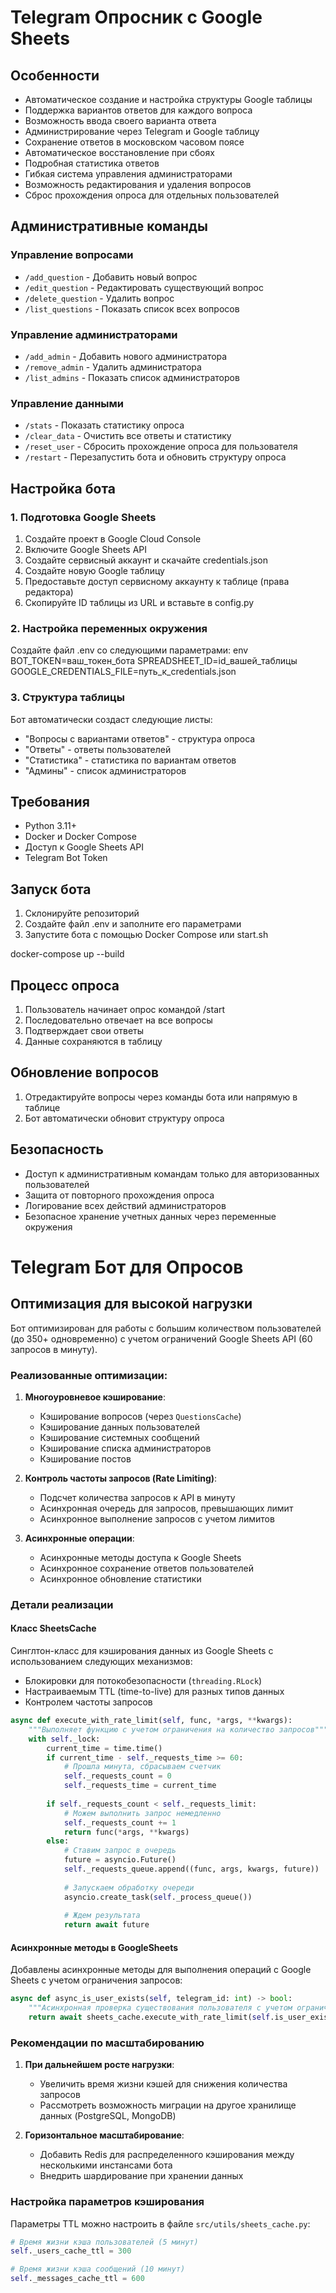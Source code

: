 # Telegram Опросник с Google Sheets

## Особенности
- Автоматическое создание и настройка структуры Google таблицы
- Поддержка вариантов ответов для каждого вопроса
- Возможность ввода своего варианта ответа
- Администрирование через Telegram и Google таблицу
- Сохранение ответов в московском часовом поясе
- Автоматическое восстановление при сбоях
- Подробная статистика ответов
- Гибкая система управления администраторами
- Возможность редактирования и удаления вопросов
- Сброс прохождения опроса для отдельных пользователей

## Административные команды
### Управление вопросами
- `/add_question` - Добавить новый вопрос
- `/edit_question` - Редактировать существующий вопрос
- `/delete_question` - Удалить вопрос
- `/list_questions` - Показать список всех вопросов

### Управление администраторами
- `/add_admin` - Добавить нового администратора
- `/remove_admin` - Удалить администратора
- `/list_admins` - Показать список администраторов

### Управление данными
- `/stats` - Показать статистику опроса
- `/clear_data` - Очистить все ответы и статистику
- `/reset_user` - Сбросить прохождение опроса для пользователя
- `/restart` - Перезапустить бота и обновить структуру опроса

## Настройка бота

### 1. Подготовка Google Sheets
1. Создайте проект в Google Cloud Console
2. Включите Google Sheets API
3. Создайте сервисный аккаунт и скачайте credentials.json
4. Создайте новую Google таблицу
5. Предоставьте доступ сервисному аккаунту к таблице (права редактора)
6. Скопируйте ID таблицы из URL и вставьте в config.py

### 2. Настройка переменных окружения
Создайте файл .env со следующими параметрами:
env
BOT_TOKEN=ваш_токен_бота
SPREADSHEET_ID=id_вашей_таблицы
GOOGLE_CREDENTIALS_FILE=путь_к_credentials.json


### 3. Структура таблицы
Бот автоматически создаст следующие листы:
- "Вопросы с вариантами ответов" - структура опроса
- "Ответы" - ответы пользователей
- "Статистика" - статистика по вариантам ответов
- "Админы" - список администраторов

## Требования
- Python 3.11+
- Docker и Docker Compose
- Доступ к Google Sheets API
- Telegram Bot Token

## Запуск бота
1. Склонируйте репозиторий
2. Создайте файл .env и заполните его параметрами
3. Запустите бота с помощью Docker Compose или start.sh

docker-compose up --build

## Процесс опроса
1. Пользователь начинает опрос командой /start
2. Последовательно отвечает на все вопросы
3. Подтверждает свои ответы
4. Данные сохраняются в таблицу

## Обновление вопросов
1. Отредактируйте вопросы через команды бота или напрямую в таблице
2. Бот автоматически обновит структуру опроса

## Безопасность
- Доступ к административным командам только для авторизованных пользователей
- Защита от повторного прохождения опроса
- Логирование всех действий администраторов
- Безопасное хранение учетных данных через переменные окружения

# Telegram Бот для Опросов

## Оптимизация для высокой нагрузки

Бот оптимизирован для работы с большим количеством пользователей (до 350+ одновременно) с учетом ограничений Google Sheets API (60 запросов в минуту).

### Реализованные оптимизации:

1. **Многоуровневое кэширование**:
   - Кэширование вопросов (через `QuestionsCache`)
   - Кэширование данных пользователей 
   - Кэширование системных сообщений
   - Кэширование списка администраторов
   - Кэширование постов

2. **Контроль частоты запросов (Rate Limiting)**:
   - Подсчет количества запросов к API в минуту
   - Асинхронная очередь для запросов, превышающих лимит
   - Асинхронное выполнение запросов с учетом лимитов

3. **Асинхронные операции**:
   - Асинхронные методы доступа к Google Sheets
   - Асинхронное сохранение ответов пользователей
   - Асинхронное обновление статистики

### Детали реализации

#### Класс SheetsCache

Синглтон-класс для кэширования данных из Google Sheets с использованием следующих механизмов:
- Блокировки для потокобезопасности (`threading.RLock`)
- Настраиваемым TTL (time-to-live) для разных типов данных
- Контролем частоты запросов

```python
async def execute_with_rate_limit(self, func, *args, **kwargs):
    """Выполняет функцию с учетом ограничения на количество запросов"""
    with self._lock:
        current_time = time.time()
        if current_time - self._requests_time >= 60:
            # Прошла минута, сбрасываем счетчик
            self._requests_count = 0
            self._requests_time = current_time
        
        if self._requests_count < self._requests_limit:
            # Можем выполнить запрос немедленно
            self._requests_count += 1
            return func(*args, **kwargs)
        else:
            # Ставим запрос в очередь
            future = asyncio.Future()
            self._requests_queue.append((func, args, kwargs, future))
            
            # Запускаем обработку очереди
            asyncio.create_task(self._process_queue())
            
            # Ждем результата
            return await future
```

#### Асинхронные методы в GoogleSheets

Добавлены асинхронные методы для выполнения операций с Google Sheets с учетом ограничения запросов:

```python
async def async_is_user_exists(self, telegram_id: int) -> bool:
    """Асинхронная проверка существования пользователя с учетом ограничения запросов"""
    return await sheets_cache.execute_with_rate_limit(self.is_user_exists, telegram_id)
```

### Рекомендации по масштабированию

1. **При дальнейшем росте нагрузки**:
   - Увеличить время жизни кэшей для снижения количества запросов
   - Рассмотреть возможность миграции на другое хранилище данных (PostgreSQL, MongoDB)

2. **Горизонтальное масштабирование**:
   - Добавить Redis для распределенного кэширования между несколькими инстансами бота
   - Внедрить шардирование при хранении данных

### Настройка параметров кэширования

Параметры TTL можно настроить в файле `src/utils/sheets_cache.py`:

```python
# Время жизни кэша пользователей (5 минут)
self._users_cache_ttl = 300

# Время жизни кэша сообщений (10 минут)
self._messages_cache_ttl = 600
```